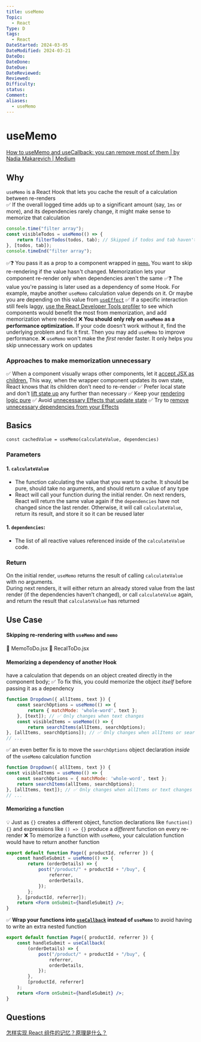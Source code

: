 ```yaml
---
title: useMemo
Topic:
  - React
Type: D
tags:
  - React
DateStarted: 2024-03-05
DateModified: 2024-03-21
DateDo:
DateDone:
DateDue:
DateReviewed:
Reviewed:
Difficulty:
status:
Comment:
aliases:
  - useMemo
---
```


# useMemo

[How to useMemo and useCallback: you can remove most of them | by Nadia Makarevich | Medium](https://adevnadia.medium.com/how-to-usememo-and-usecallback-you-can-remove-most-of-them-b8ef01b2020d)

## Why

`useMemo` is a React Hook that lets you cache the result of a calculation between re-renders  
✅ If the overall logged time adds up to a significant amount (say, `1ms` or more), and its dependencies rarely change, it might make sense to memorize that calculation

```js
console.time("filter array");
const visibleTodos = useMemo(() => {
	return filterTodos(todos, tab); // Skipped if todos and tab haven't changed
}, [todos, tab]);
console.timeEnd("filter array");
```

✅❓ You pass it as a prop to a component wrapped in [`memo`.](https://react.dev/reference/react/memo) You want to skip re-rendering if the value hasn't changed. Memorization lets your component re-render only when dependencies aren't the same
✅❓ The value you're passing is later used as a dependency of some Hook. For example, maybe another `useMemo` calculation value depends on it. Or maybe you are depending on this value from [`useEffect`](https://react.dev/reference/react/useEffect)
✅ If a specific interaction still feels laggy, [use the React Developer Tools profiler](https://legacy.reactjs.org/blog/2018/09/10/introducing-the-react-profiler.html) to see which components would benefit the most from memorization, and add memorization where needed
❌ **You should only rely on `useMemo` as a performance optimization.** If your code doesn't work without it, find the underlying problem and fix it first. Then you may add `useMemo` to improve performance.
❌ `useMemo` won't make the _first_ render faster. It only helps you skip unnecessary work on updates

### Approaches to make memorization unnecessary

✅ When a component visually wraps other components, let it [accept JSX as children.](https://react.dev/learn/passing-props-to-a-component#passing-jsx-as-children) This way, when the wrapper component updates its own state, React knows that its children don’t need to re-render
✅ Prefer local state and don't [lift state up](https://react.dev/learn/sharing-state-between-components) any further than necessary
✅ Keep your [rendering logic pure](https://react.dev/learn/keeping-components-pure)
✅ Avoid [unnecessary Effects that update state](https://react.dev/learn/you-might-not-need-an-effect)
✅ Try to [remove unnecessary dependencies from your Effects](https://react.dev/learn/removing-effect-dependencies)

## Basics

`const cachedValue = useMemo(calculateValue, dependencies)`

### Parameters

#### 1. `calculateValue`

- The function calculating the value that you want to cache. It should be pure, should take no arguments, and should return a value of any type
- React will call your function during the initial render. On next renders, React will return the same value again if the `dependencies` have not changed since the last render. Otherwise, it will call `calculateValue`, return its result, and store it so it can be reused later

#### 1. `dependencies`:

- The list of all reactive values referenced inside of the `calculateValue` code.

### Return

On the initial render, `useMemo` returns the result of calling `calculateValue` with no arguments.  
During next renders, it will either return an already stored value from the last render (if the dependencies haven’t changed), or call `calculateValue` again, and return the result that `calculateValue` has returned

## Use Case

#### Skipping re-rendering with `useMemo` and `memo`

📌 MemoToDo.jsx
📌 RecalToDo.jsx

#### Memorizing a dependency of another Hook

have a calculation that depends on an object created directly in the component body;
✅ To fix this, you could memorize the object _itself_ before passing it as a dependency

```jsx
function Dropdown({ allItems, text }) {
	const searchOptions = useMemo(() => {
		return { matchMode: 'whole-word', text };
	}, [text]); // ✅ Only changes when text changes
	const visibleItems = useMemo(() => {
		return searchItems(allItems, searchOptions);
}, [allItems, searchOptions]); // ✅ Only changes when allItems or searchOptions changes
// ...
```

✅ an even better fix is to move the `searchOptions` object declaration _inside_ of the `useMemo` calculation function

```jsx
function Dropdown({ allItems, text }) {
const visibleItems = useMemo(() => {
	const searchOptions = { matchMode: 'whole-word', text };
	return searchItems(allItems, searchOptions);
}, [allItems, text]); // ✅ Only changes when allItems or text changes
// ...
```

#### Memorizing a function

💡 Just as `{}` creates a different object, function declarations like `function() {}` and expressions like `() => {}` produce a _different_ function on every re-render
❌ To memorize a function with `useMemo`, your calculation function would have to return another function

```jsx
export default function Page({ productId, referrer }) {
	const handleSubmit = useMemo(() => {
		return (orderDetails) => {
			post("/product/" + productId + "/buy", {
				referrer,
				orderDetails,
			});
		};
	}, [productId, referrer]);
	return <Form onSubmit={handleSubmit} />;
}
```

✅ **Wrap your functions into [`useCallback`](https://react.dev/reference/react/useCallback) instead of `useMemo`** to avoid having to write an extra nested function

```jsx
export default function Page({ productId, referrer }) {
	const handleSubmit = useCallback(
		(orderDetails) => {
			post("/product/" + productId + "/buy", {
				referrer,
				orderDetails,
			});
		},
		[productId, referrer]
	);
	return <Form onSubmit={handleSubmit} />;
}
```

## Questions

[怎样实现 React 组件的记忆？原理是什么？](https://github.com/haizlin/fe-interview/issues/755)
